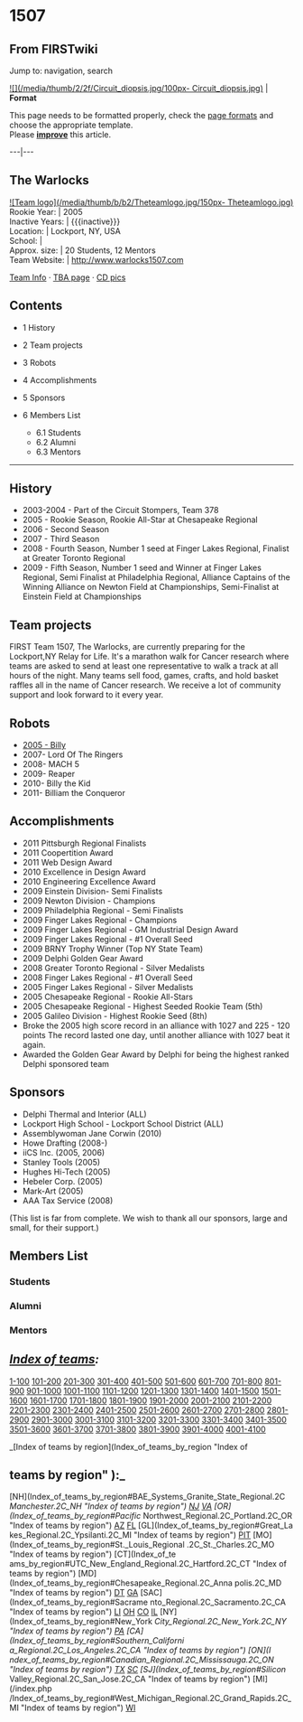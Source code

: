 # 1507

## From FIRSTwiki

Jump to: navigation, search

[![](/media/thumb/2/2f/Circuit_diopsis.jpg/100px-
Circuit_diopsis.jpg)](Image:Circuit_diopsis.jpg) | **Format**

This page needs to be formatted properly, check the [page formats](FIRSTwiki:Page_formats "FIRSTwiki:Page formats") and choose the appropriate template.<br>
Please **[improve](http://www.firstwiki.net/index.php?title=1507&action=edit "http://www.firstwiki.net/index.php?title=1507&action=edit")** this article.

---|---

## The Warlocks

[![Team logo](/media/thumb/b/b2/Theteamlogo.jpg/150px-
Theteamlogo.jpg)](Image:Theteamlogo.jpg "Team logo")<br>
Rookie Year: | 2005<br>
Inactive Years: | {{{inactive}}}<br>
Location: | Lockport, NY, USA<br>
School: |<br>
Approx. size: | 20 Students, 12 Mentors<br>
Team Website: | <http://www.warlocks1507.com>

[Team Info](http://frclinks.appspot.com/t/1507 "http://frclinks.appspot.com/t/1507") · [TBA page](http://www.thebluealliance.com/team/1507 "http://www.thebluealliance.com/team/1507") · [CD pics](http://www.chiefdelphi.com/media/photos/tags/frc1507 "http://www.chiefdelphi.com/media/photos/tags/frc1507")

## Contents

- 1 History
- 2 Team projects
- 3 Robots
- 4 Accomplishments
- 5 Sponsors
- 6 Members List

  - 6.1 Students
  - 6.2 Alumni
  - 6.3 Mentors

--------------------------------------------------------------------------------

## History

- 2003-2004 - Part of the Circuit Stompers, Team 378
- 2005 - Rookie Season, Rookie All-Star at Chesapeake Regional
- 2006 - Second Season
- 2007 - Third Season
- 2008 - Fourth Season, Number 1 seed at Finger Lakes Regional, Finalist at Greater Toronto Regional
- 2009 - Fifth Season, Number 1 seed and Winner at Finger Lakes Regional, Semi Finalist at Philadelphia Regional, Alliance Captains of the Winning Alliance on Newton Field at Championships, Semi-Finalist at Einstein Field at Championships

## Team projects

FIRST Team 1507, The Warlocks, are currently preparing for the Lockport,NY Relay for Life. It's a marathon walk for Cancer research where teams are asked to send at least one representative to walk a track at all hours of the night. Many teams sell food, games, crafts, and hold basket raffles all in the name of Cancer research. We receive a lot of community support and look forward to it every year.

## Robots

- [2005 - Billy](1507_in_2005#Robot "1507 in 2005")
- 2007- Lord Of The Ringers
- 2008- MACH 5
- 2009- Reaper
- 2010- Billy the Kid
- 2011- Billiam the Conqueror

## Accomplishments

- 2011 Pittsburgh Regional Finalists
- 2011 Coopertition Award
- 2011 Web Design Award
- 2010 Excellence in Design Award
- 2010 Engineering Excellence Award
- 2009 Einstein Division- Semi Finalists
- 2009 Newton Division - Champions
- 2009 Philadelphia Regional - Semi Finalists
- 2009 Finger Lakes Regional - Champions
- 2009 Finger Lakes Regional - GM Industrial Design Award
- 2009 Finger Lakes Regional - #1 Overall Seed
- 2009 BRNY Trophy Winner (Top NY State Team)
- 2009 Delphi Golden Gear Award
- 2008 Greater Toronto Regional - Silver Medalists
- 2008 Finger Lakes Regional - #1 Overall Seed
- 2005 Finger Lakes Regional - Silver Medalists
- 2005 Chesapeake Regional - Rookie All-Stars
- 2005 Chesapeake Regional - Highest Seeded Rookie Team (5th)
- 2005 Galileo Division - Highest Rookie Seed (8th)
- Broke the 2005 high score record in an alliance with 1027 and 225 - 120 points The record lasted one day, until another alliance with 1027 beat it again.
- Awarded the Golden Gear Award by Delphi for being the highest ranked Delphi sponsored team

## Sponsors

- Delphi Thermal and Interior (ALL)
- Lockport High School - Lockport School District (ALL)
- Assemblywoman Jane Corwin (2010)
- Howe Drafting (2008-)
- iiCS Inc. (2005, 2006)
- Stanley Tools (2005)
- Hughes Hi-Tech (2005)
- Hebeler Corp. (2005)
- Mark-Art (2005)
- AAA Tax Service (2008)

(This list is far from complete. We wish to thank all our sponsors, large and small, for their support.)

## Members List

### Students

### Alumni

### Mentors

## _[Index of teams](Index_of_teams "Index of teams"):_

[1-100](Index_of_teams#1-100 "Index of teams") [101-200](Index_of_teams#101-200 "Index of teams") [201-300](Index_of_teams#201-300 "Index of teams") [301-400](Index_of_teams#301-400 "Index of teams") [401-500](Index_of_teams#401-500 "Index of teams") [501-600](Index_of_teams#501-600 "Index of teams") [601-700](Index_of_teams#601-700 "Index of teams") [701-800](Index_of_teams#701-800 "Index of teams") [801-900](Index_of_teams#801-900 "Index of teams") [901-1000](Index_of_teams#901-1000 "Index of teams") [1001-1100](Index_of_teams#1001-1100 "Index of teams") [1101-1200](Index_of_teams#1101-1200 "Index of teams") [1201-1300](Index_of_teams#1201-1300 "Index of teams") [1301-1400](Index_of_teams#1301-1400 "Index of teams") [1401-1500](Index_of_teams#1401-1500 "Index of teams") [1501-1600](Index_of_teams#1501-1600 "Index of teams") [1601-1700](Index_of_teams#1601-1700 "Index of teams") [1701-1800](Index_of_teams#1701-1800 "Index of teams") [1801-1900](Index_of_teams#1801-1900 "Index of teams") [1901-2000](Index_of_teams#1901-2000 "Index of teams") [2001-2100](Index_of_teams#2001-2100 "Index of teams") [2101-2200](Index_of_teams#2101-2200 "Index of teams") [2201-2300](Index_of_teams#2201-2300 "Index of teams") [2301-2400](Index_of_teams#2301-2400 "Index of teams") [2401-2500](Index_of_teams#2401-2500 "Index of teams") [2501-2600](Index_of_teams#2501-2600 "Index of teams") [2601-2700](Index_of_teams#2601-2700 "Index of teams") [2701-2800](Index_of_teams#2701-2800 "Index of teams") [2801-2900](Index_of_teams#2801-2900 "Index of teams") [2901-3000](Index_of_teams#2901-3000 "Index of teams") [3001-3100](Index_of_teams#3001-3100 "Index of teams") [3101-3200](Index_of_teams#3101-3200 "Index of teams") [3201-3300](Index_of_teams#3201-3300 "Index of teams") [3301-3400](Index_of_teams#3301-3400 "Index of teams") [3401-3500](Index_of_teams#3401-3500 "Index of teams") [3501-3600](Index_of_teams#3501-3600 "Index of teams") [3601-3700](Index_of_teams#3601-3700 "Index of teams") [3701-3800](Index_of_teams#3701-3800 "Index of teams") [3801-3900](Index_of_teams#3801-3900 "Index of teams") [3901-4000](Index_of_teams#3901-4000 "Index of teams") [4001-4100](Index_of_teams#4001-4100 "Index of teams")

_[Index of teams by region](Index_of_teams_by_region "Index of

## teams by region" ):_

[NH](Index_of_teams_by_region#BAE_Systems_Granite_State_Regional.2C
_Manchester.2C_NH "Index of teams by region") [NJ](Index_of_teams_by_region#New_Jersey_Regional.2C_Trenton.2C_NJ "Index of teams by region") [VA](Index_of_teams_by_region#NASA.2FVCU_Regional.2C_Richmond.2C_VA "Index of teams by region") [OR](Index_of_teams_by_region#Pacific_
Northwest_Regional.2C_Portland.2C_OR "Index of teams by region") [AZ](Index_of_teams_by_region#Arizona_Regional.2C_Phoenix.2C_AZ "Index of teams by region") [FL](Index_of_teams_by_region#Florida_Regional.2C_Orlando.2C_FL "Index of teams by region") [GL](Index_of_teams_by_region#Great_La
kes_Regional.2C_Ypsilanti.2C_MI "Index of teams by region") [PIT](Index_of_teams_by_region#Pittsburgh_Regional.2C_Pittsburgh.2C_PA "Index of
teams by region") [MO](Index_of_teams_by_region#St._Louis_Regional
.2C_St._Charles.2C_MO "Index of teams by region") [CT](Index_of_te
ams_by_region#UTC_New_England_Regional.2C_Hartford.2C_CT "Index of teams by
region") [MD](Index_of_teams_by_region#Chesapeake_Regional.2C_Anna
polis.2C_MD "Index of teams by region") [DT](Index_of_teams_by_region#Detroit_Regional.2C_Detroit.2C_MI "Index of teams by region") [GA](Index_of_teams_by_region#Peachtree_Regional.2C_Duluth.2C_GA "Index of teams by region") [SAC](Index_of_teams_by_region#Sacrame
nto_Regional.2C_Sacramento.2C_CA "Index of teams by region") [LI](Index_of_teams_by_region#SBPLI_Long_Island_Regional.2C_Brentwood.2C_NY "Index
of teams by region") [OH](Index_of_teams_by_region#Buckeye_Regional.2C_Cleveland.2C_OH "Index of teams by region") [CO](Index_of_teams_by_region#Colorado_Regional.2C_Denver.2C_CO "Index of teams by region") [IL](Index_of_teams_by_region#Midwest_Regional.2C_Evanston.2C_IL "Index of teams by region") [NY](Index_of_teams_by_region#New_York
_City_Regional.2C_New_York.2C_NY "Index of teams by region") [PA](Index_of_teams_by_region#Philadelphia_Regional.2C_Philadelphia.2C_PA "Index of
teams by region") [CA](Index_of_teams_by_region#Southern_Californi
a_Regional.2C_Los_Angeles.2C_CA "Index of teams by region") [ON](I
ndex_of_teams_by_region#Canadian_Regional.2C_Mississauga.2C_ON "Index of teams
by region") [TX](Index_of_teams_by_region#Lone_Star_Regional.2C_Houston.2C_TX "Index of teams by region") [SC](Index_of_teams_by_region#Palmetto_Regional.2C_Columbia.2C_SC "Index of teams by region") [SJ](Index_of_teams_by_region#Silicon_
Valley_Regional.2C_San_Jose.2C_CA "Index of teams by region") [MI](/index.php
/Index_of_teams_by_region#West_Michigan_Regional.2C_Grand_Rapids.2C_MI "Index
of teams by region") [WI](Index_of_teams_by_region#Wisconsin_Regional.2C_Milwaukee.2C_WI "Index of teams by region")
